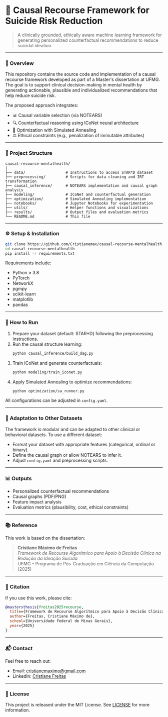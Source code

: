 # 🧠 Causal Recourse Framework for Suicide Risk Reduction

> A clinically grounded, ethically aware machine learning framework for generating personalized counterfactual recommendations to reduce suicidal ideation.

---

### 📌 Overview

This repository contains the source code and implementation of a causal recourse framework developed as part of a Master's dissertation at UFMG. The goal is to support clinical decision-making in mental health by generating actionable, plausible and individualized recommendations that help reduce suicide risk.

The proposed approach integrates:

- 📊 Causal variable selection (via NOTEARS)
- 🔍 Counterfactual reasoning using ICoNet neural architecture
- 🔧 Optimization with Simulated Annealing
- ⚖️ Ethical constraints (e.g., penalization of immutable attributes)

---

### 📂 Project Structure

```
causal-recourse-mentalhealth/
│
├── data/                  # Instructions to access STAR*D dataset
├── preprocessing/         # Scripts for data cleaning and IRT transformation
├── causal_inference/      # NOTEARS implementation and causal graph analysis
├── modeling/              # ICoNet and counterfactual generation
├── optimization/          # Simulated Annealing implementation
├── notebooks/             # Jupyter Notebooks for experimentation
├── utils/                 # Helper functions and visualizations
├── results/               # Output files and evaluation metrics
└── README.md              # This file
```

---

### ⚙️ Setup & Installation

```bash
git clone https://github.com/Cristianemax/causal-recourse-mentalhealth.git
cd causal-recourse-mentalhealth
pip install -r requirements.txt
```

Requirements include:

- Python ≥ 3.8
- PyTorch
- NetworkX
- pgmpy
- scikit-learn
- matplotlib
- pandas

---

### 🚀 How to Run

1. Prepare your dataset (default: STAR*D) following the preprocessing instructions.
2. Run the causal structure learning:
   ```bash
   python causal_inference/build_dag.py
   ```
3. Train ICoNet and generate counterfactuals:
   ```bash
   python modeling/train_iconet.py
   ```
4. Apply Simulated Annealing to optimize recommendations:
   ```bash
   python optimization/sa_runner.py
   ```

All configurations can be adjusted in `config.yaml`.

---

### 🔄 Adaptation to Other Datasets

The framework is modular and can be adapted to other clinical or behavioral datasets. To use a different dataset:

- Format your dataset with appropriate features (categorical, ordinal or binary).
- Define the causal graph or allow NOTEARS to infer it.
- Adjust `config.yaml` and preprocessing scripts.

---

### 📊 Outputs

- Personalized counterfactual recommendations
- Causal graphs (PDF/PNG)
- Feature impact analysis
- Evaluation metrics (plausibility, cost, ethical constraints)

---

### 📚 Reference

This work is based on the dissertation:

> **Cristiane Máximo de Freitas**  
> *Framework de Recourse Algorítmico para Apoio à Decisão Clínica na Redução da Ideação Suicida*  
> UFMG – Programa de Pós-Graduação em Ciência da Computação (2025)

---

### 🤝 Citation

If you use this work, please cite:

```bibtex
@mastersthesis{freitas2025recourse,
  title={Framework de Recourse Algorítmico para Apoio à Decisão Clínica na Redução da Ideação Suicida},
  author={Freitas, Cristiane Máximo de},
  school={Universidade Federal de Minas Gerais},
  year={2025}
}
```

---

### 📬 Contact

Feel free to reach out:
- Email: cristianemaximo@gmail.com
- LinkedIn: [Cristiane Freitas]([https://www.linkedin.com/in/cristian/](https://www.linkedin.com/in/cristiane-freitas-601b2016?utm_source=share&utm_campaign=share_via&utm_content=profile&utm_medium=ios_app))

---

### 🧾 License

This project is released under the MIT License. See [LICENSE](./LICENSE) for more information.
